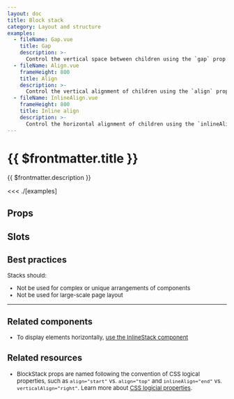 ```yaml
---
layout: doc
title: Block stack
category: Layout and structure
examples:
  - fileName: Gap.vue
    title: Gap
    description: >-
      Control the vertical space between children using the `gap` prop.
  - fileName: Align.vue
    frameHeight: 800
    title: Align
    description: >-
      Control the vertical alignment of children using the `align` prop.
  - fileName: InlineAlign.vue
    frameHeight: 800
    title: Inline align
    description: >-
      Control the horizontal alignment of children using the `inlineAlign` prop.
---
```


# {{ $frontmatter.title }}

<Lede>

{{ $frontmatter.description }}

</Lede>

<Examples>

<<< ./[examples]

</Examples>

## Props

<PropsTable />

## Slots

<SlotsTable />

<div style="font-size: 0.8125rem">

## Best practices

Stacks should:

- Not be used for complex or unique arrangements of components
- Not be used for large-scale page layout

---

## Related components

- To display elements horizontally, [use the InlineStack component](https://polaris.shopify.com/components/layout-and-structure/inline-stack)

## Related resources

- BlockStack props are named following the convention of CSS logical properties, such as `align="start"` vs. `align="top"` and `inlineAlign="end"` vs. `verticalAlign="right"`. Learn more about [CSS logicial properties](https://developer.mozilla.org/en-US/docs/Web/CSS/CSS_Logical_Properties).

</div>

